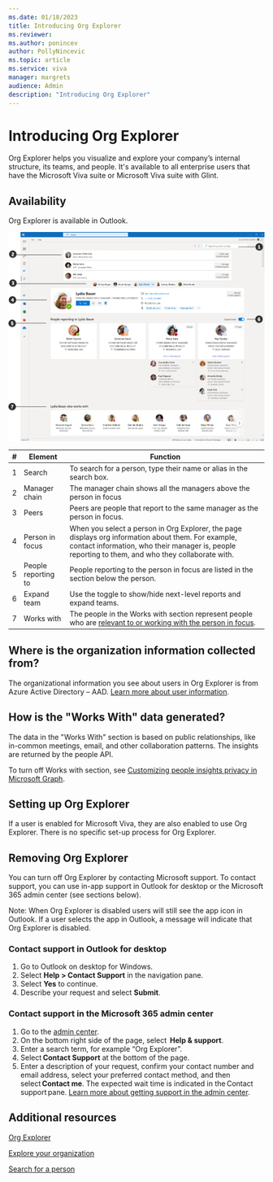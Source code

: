 ```yaml
---
ms.date: 01/18/2023
title: Introducing Org Explorer
ms.reviewer: 
ms.author: ponincev
author: PollyNincevic
ms.topic: article
ms.service: viva
manager: margrets
audience: Admin
description: "Introducing Org Explorer"
---
```

# Introducing Org Explorer
Org Explorer helps you visualize and explore your company’s internal structure, its teams, and people. It's available to all enterprise users that have the Microsoft Viva suite or Microsoft Viva suite with Glint.

## Availability

Org Explorer is available in Outlook.

![Image of Org Explorer in Outlook for Windows desktop.](../media/org-explorer.jpg)

|#  |Element  |Function
|----------|-----------|------------|
|1    |Search       |To search for a person, type their name or alias in the search box.        |
|2|Manager chain   |The manager chain shows all the managers above the person in focus
|3    |Peers       |Peers are people that report to the same manager as the person in focus.       |
|4    |Person in focus    |When you select a person in Org Explorer, the page displays org information about them. For example, contact information, who their manager is, people reporting to them, and who they collaborate with.      |
|5    |People reporting to       |People reporting to the person in focus are listed in the section below the person.        |
|6    |Expand team       |Use the toggle to show/hide next-level reports and expand teams.         |
7|Works with|The people in the Works with section represent people who are [relevant to or working with the person in focus](/graph/people-insights-overview#including-a-person-as-relevant-or-working-with).|

## Where is the organization information collected from?

The organizational information you see about users in Org Explorer is from Azure Active Directory – AAD. [Learn more about user information](/graph/api/resources/users?).

## How is the "Works With" data generated?

The data in the "Works With" section is based on public relationships, like in-common meetings, email, and other collaboration patterns. The insights are returned by the people API.

To turn off Works with section, see [Customizing people insights privacy in Microsoft Graph](/graph/insights-customize-people-insights-privacy).

## Setting up Org Explorer

If a user is enabled for Microsoft Viva, they are also enabled to use Org Explorer. There is no specific set-up process for Org Explorer.

## Removing Org Explorer

You can turn off Org Explorer by contacting Microsoft support. To contact support, you can use in-app support in Outlook for desktop or the Microsoft 365 admin center (see sections below).

Note: When Org Explorer is disabled users will still see the app icon in Outlook. If a user selects the app in Outlook, a message will indicate that Org Explorer is disabled.

### Contact support in Outlook for desktop

1. Go to Outlook on desktop for Windows.
2. Select **Help > Contact Support** in the navigation pane.
3. Select **Yes** to continue.
4. Describe your request and select **Submit**.  

### Contact support in the Microsoft 365 admin center

1. Go to the [admin center](https://admin.microsoft.com).
2. On the bottom right side of the page, select  **Help & support**.
3. Enter a search term, for example “Org Explorer”.
4. Select **Contact Support** at the bottom of the page.
5. Enter a description of your request, confirm your contact number and email address, select your preferred contact method, and then select **Contact me**. The expected wait time is indicated in the Contact support pane. [Learn more about getting support in the admin center](/microsoft-365/admin/get-help-support).

## Additional resources

[Org Explorer](https://go.microsoft.com/fwlink/?linkid=2224220)

[Explore your organization](https://go.microsoft.com/fwlink/?linkid=2223751)

[Search for a person](https://go.microsoft.com/fwlink/?linkid=2224126)

